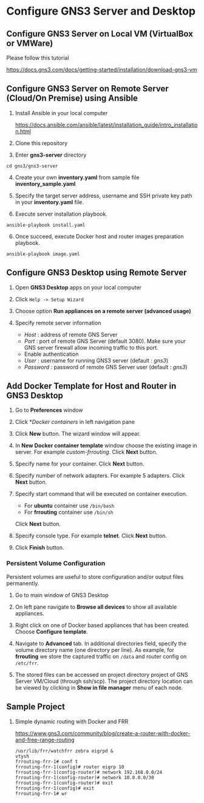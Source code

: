 # Configure GNS3 Server and Desktop

## Configure GNS3 Server on Local VM (VirtualBox or VMWare)

Please follow this tutorial

https://docs.gns3.com/docs/getting-started/installation/download-gns3-vm

## Configure GNS3 Server on Remote Server (Cloud/On Premise) using Ansible

1. Install Ansible in your local computer

    https://docs.ansible.com/ansible/latest/installation_guide/intro_installation.html

2. Clone this repository

3. Enter **gns3-server** directory
```
cd gns3/gns3-server
```

4. Create your own **inventory.yaml** from sample file **inventory_sample.yaml** 

4. Specify the target server address, username and SSH private key path in your **inventory.yaml** file.

5. Execute server installation playbook.
```
ansible-playbook install.yaml
```

6. Once succeed, execute Docker host and router images preparation playbook.
```
ansible-playbook image.yaml
```

## Configure GNS3 Desktop using Remote Server

1. Open **GNS3 Desktop** apps on your local computer

2. Click ``Help -> Setup Wizard``

3. Choose option **Run appliances on a remote server (advanced usage)**

4. Specify remote server information
    - *Host* : address of remote GNS Server
    - *Port* : port of remote GNS Server (default 3080). Make sure your GNS server firewall allow incoming traffic to this port.
    -  Enable authentication
    - *User* : username for running GNS3 server (default : *gns3*)
    - *Password* : password of remote GNS Server user (default : *gns3*)

## Add Docker Template for Host and Router in GNS3 Desktop

1. Go to **Preferences** window

2. Click **Docker containers* in left navigation pane

3. Click **New** button. The wizard window will appear.

4. In **New Docker container template** window choose the existing image in server. For example *custom-frrouting*. Click **Next** button.

5. Specify name for your container. Click **Next** button.

6. Specify number of network adapters. For example 5 adapters. Click **Next** button.

7. Specify start command that will be executed on container execution. 
   - For **ubuntu** container use ``/bin/bash``
   - For **frrouting** container use ``/bin/sh``
   
   Click **Next** button.

8. Specify console type. For example **telnet**. Click **Next** button.

9. Click **Finish** button.

### Persistent Volume Configuration
Persistent volumes are useful to store configuration and/or output files permanently. 

1. Go to main window of GNS3 Desktop

2. On left pane navigate to **Browse all devices** to show all available appliances.

3. Right click on one of Docker based appliances that has been created. Choose **Configure template**.

4. Navigate to **Advanced** tab. In additional directories field, specify the volume directory name (one directory per line). As example, for **frrouting** we store the captured traffic on ``/data`` and router config on ``/etc/frr``.

5. The stored files can be accessed on project directory project of GNS Server VM/Cloud (through ssh/scp). The project directory location can be viewed by clicking in **Show in file manager** menu of each node.

## Sample Project

1. Simple dynamic routing with Docker and FRR

    https://www.gns3.com/community/blog/create-a-router-with-docker-and-free-range-routing

    ```
    /usr/lib/frr/watchfrr zebra eigrpd &
    vtysh
    frrouting-frr-1# conf t
    frrouting-frr-1(config)# router eigrp 10
    frrouting-frr-1(config-router)# network 192.168.0.0/24
    frrouting-frr-1(config-router)# network 10.0.0.0/30
    frrouting-frr-1(config-router)# exit
    frrouting-frr-1(config)# exit
    frrouting-frr-1# wr
    ```
